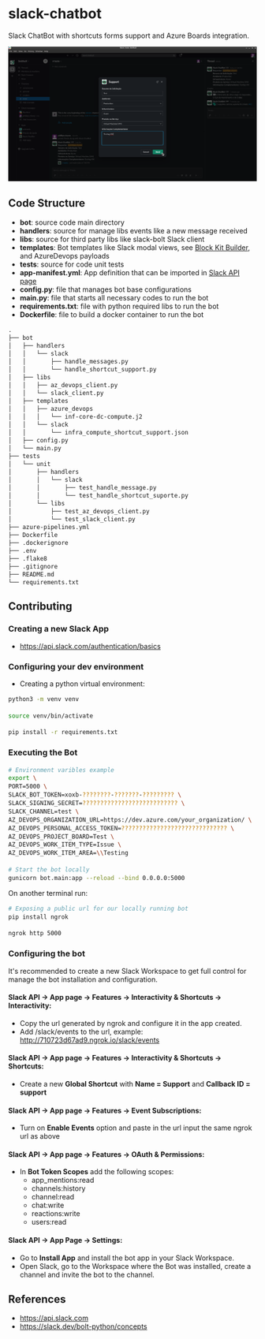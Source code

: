 # slack-chatbot

Slack ChatBot with shortcuts forms support and Azure Boards integration.

![Slack ChatBot Screenshot](./images/screenshot_1.png)

## Code Structure

- **bot**: source code main directory
- **handlers**: source for manage libs events like a new message received
- **libs**: source for third party libs like slack-bolt Slack client
- **templates**: Bot templates like Slack modal views, see [Block Kit Builder](https://app.slack.com/block-kit-builder), and AzureDevops payloads
- **tests**: source for code unit tests
- **app-manifest.yml**: App definition that can be imported in [Slack API page](https://api.slack.com/)
- **config.py**: file that manages bot base configurations
- **main.py**: file that starts all necessary codes to run the bot
- **requirements.txt**: file with python required libs to run the bot
- **Dockerfile**: file to build a docker container to run the bot

```
.
├── bot
│   ├── handlers
│   │   └── slack
│   │       ├── handle_messages.py
│   │       └── handle_shortcut_support.py
│   ├── libs
│   │   ├── az_devops_client.py
│   │   └── slack_client.py
│   ├── templates
│   │   ├── azure_devops
│   │   │   └── inf-core-dc-compute.j2
│   │   └── slack
│   │       └── infra_compute_shortcut_support.json
│   ├── config.py
│   └── main.py
├── tests
│   └── unit
│       ├── handlers
│       │   └── slack
│       │       ├── test_handle_message.py
│       │       └── test_handle_shortcut_suporte.py
│       └── libs
│           ├── test_az_devops_client.py
│           └── test_slack_client.py
├── azure-pipelines.yml
├── Dockerfile
├── .dockerignore
├── .env
├── .flake8
├── .gitignore
├── README.md
└── requirements.txt
```

## Contributing

### Creating a new Slack App

- https://api.slack.com/authentication/basics

### Configuring your dev environment

- Creating a python virtual environment:

```sh
python3 -m venv venv

source venv/bin/activate

pip install -r requirements.txt
```

### Executing the Bot

```sh
# Environment varibles example
export \
PORT=5000 \
SLACK_BOT_TOKEN=xoxb-????????-???????-????????? \
SLACK_SIGNING_SECRET=??????????????????????????? \
SLACK_CHANNEL=test \
AZ_DEVOPS_ORGANIZATION_URL=https://dev.azure.com/your_organization/ \
AZ_DEVOPS_PERSONAL_ACCESS_TOKEN=?????????????????????????????? \
AZ_DEVOPS_PROJECT_BOARD=Test \
AZ_DEVOPS_WORK_ITEM_TYPE=Issue \
AZ_DEVOPS_WORK_ITEM_AREA=\\Testing

# Start the bot locally
gunicorn bot.main:app --reload --bind 0.0.0.0:5000
```

On another terminal run:

```sh
# Exposing a public url for our locally running bot
pip install ngrok

ngrok http 5000
```

### Configuring the bot

It's recommended to create a new Slack Workspace to get full control for
manage the bot installation and configuration.

#### Slack API -> App page -> Features -> Interactivity & Shortcuts -> Interactivity:

- Copy the url generated by ngrok and configure it in the app created.
-  Add /slack/events to the url, example: http://710723d67ad9.ngrok.io/slack/events

#### Slack API -> App page -> Features -> Interactivity & Shortcuts -> Shortcuts:

- Create a new **Global Shortcut** with **Name = Support** and **Callback ID = support**

#### Slack API -> App page -> Features -> Event Subscriptions:

- Turn on **Enable Events** option and paste in the url input the same ngrok url as above

#### Slack API -> App page -> Features -> OAuth & Permissions:

- In **Bot Token Scopes** add the following scopes:
    - app_mentions:read
    - channels:history
    - channel:read
    - chat:write
    - reactions:write
    - users:read

#### Slack API -> App Page -> Settings:

- Go to **Install App** and install the bot app in your Slack Workspace.
- Open Slack, go to the Workspace where the Bot was installed, create a channel and invite the bot to the channel.

## References

- https://api.slack.com
- https://slack.dev/bolt-python/concepts
